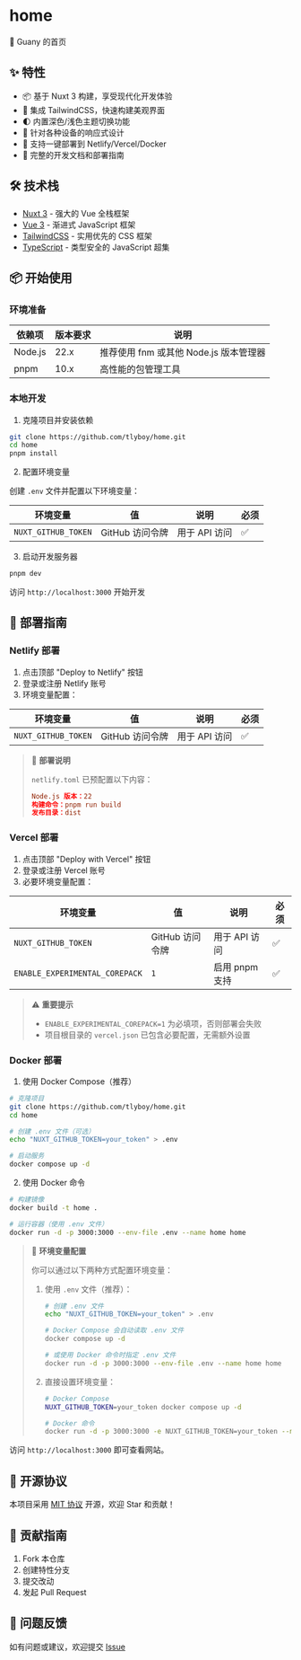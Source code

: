 # home

🖖 Guany 的首页

## ✨ 特性

- 📦 基于 Nuxt 3 构建，享受现代化开发体验
- 🎨 集成 TailwindCSS，快速构建美观界面
- 🌓 内置深色/浅色主题切换功能
- 📱 针对各种设备的响应式设计
- 🚀 支持一键部署到 Netlify/Vercel/Docker
- 🔧 完整的开发文档和部署指南

## 🛠️ 技术栈

- [Nuxt 3](https://nuxt.com/) - 强大的 Vue 全栈框架
- [Vue 3](https://vuejs.org/) - 渐进式 JavaScript 框架
- [TailwindCSS](https://tailwindcss.com/) - 实用优先的 CSS 框架
- [TypeScript](https://www.typescriptlang.org/) - 类型安全的 JavaScript 超集

## 📦 开始使用

### 环境准备

| 依赖项  | 版本要求 | 说明                                   |
| ------- | -------- | -------------------------------------- |
| Node.js | 22.x     | 推荐使用 fnm 或其他 Node.js 版本管理器 |
| pnpm    | 10.x     | 高性能的包管理工具                     |

### 本地开发

1. 克隆项目并安装依赖

```bash
git clone https://github.com/tlyboy/home.git
cd home
pnpm install
```

2. 配置环境变量

创建 `.env` 文件并配置以下环境变量：

| 环境变量            | 值              | 说明          | 必须 |
| ------------------- | --------------- | ------------- | ---- |
| `NUXT_GITHUB_TOKEN` | GitHub 访问令牌 | 用于 API 访问 | ✅   |

3. 启动开发服务器

```bash
pnpm dev
```

访问 `http://localhost:3000` 开始开发

## 🚀 部署指南

### Netlify 部署

1. 点击顶部 "Deploy to Netlify" 按钮
2. 登录或注册 Netlify 账号
3. 环境变量配置：

| 环境变量            | 值              | 说明          | 必须 |
| ------------------- | --------------- | ------------- | ---- |
| `NUXT_GITHUB_TOKEN` | GitHub 访问令牌 | 用于 API 访问 | ✅   |

> 📝 **部署说明**
>
> `netlify.toml` 已预配置以下内容：
>
> ```toml
> Node.js 版本：22
> 构建命令：pnpm run build
> 发布目录：dist
> ```

### Vercel 部署

1. 点击顶部 "Deploy with Vercel" 按钮
2. 登录或注册 Vercel 账号
3. 必要环境变量配置：

| 环境变量                       | 值              | 说明           | 必须 |
| ------------------------------ | --------------- | -------------- | ---- |
| `NUXT_GITHUB_TOKEN`            | GitHub 访问令牌 | 用于 API 访问  | ✅   |
| `ENABLE_EXPERIMENTAL_COREPACK` | `1`             | 启用 pnpm 支持 | ✅   |

> ⚠️ **重要提示**
>
> - `ENABLE_EXPERIMENTAL_COREPACK=1` 为必填项，否则部署会失败
> - 项目根目录的 `vercel.json` 已包含必要配置，无需额外设置

### Docker 部署

1. 使用 Docker Compose（推荐）

```bash
# 克隆项目
git clone https://github.com/tlyboy/home.git
cd home

# 创建 .env 文件（可选）
echo "NUXT_GITHUB_TOKEN=your_token" > .env

# 启动服务
docker compose up -d
```

2. 使用 Docker 命令

```bash
# 构建镜像
docker build -t home .

# 运行容器（使用 .env 文件）
docker run -d -p 3000:3000 --env-file .env --name home home
```

> 📝 **环境变量配置**
>
> 你可以通过以下两种方式配置环境变量：
>
> 1. 使用 `.env` 文件（推荐）：
>
>    ```bash
>    # 创建 .env 文件
>    echo "NUXT_GITHUB_TOKEN=your_token" > .env
>
>    # Docker Compose 会自动读取 .env 文件
>    docker compose up -d
>
>    # 或使用 Docker 命令时指定 .env 文件
>    docker run -d -p 3000:3000 --env-file .env --name home home
>    ```
>
> 2. 直接设置环境变量：
>
>    ```bash
>    # Docker Compose
>    NUXT_GITHUB_TOKEN=your_token docker compose up -d
>
>    # Docker 命令
>    docker run -d -p 3000:3000 -e NUXT_GITHUB_TOKEN=your_token --name home home
>    ```

访问 `http://localhost:3000` 即可查看网站。

## 📄 开源协议

本项目采用 [MIT 协议](./LICENSE) 开源，欢迎 Star 和贡献！

## 🤝 贡献指南

1. Fork 本仓库
2. 创建特性分支
3. 提交改动
4. 发起 Pull Request

## 📮 问题反馈

如有问题或建议，欢迎提交 [Issue](https://github.com/tlyboy/home/issues)
